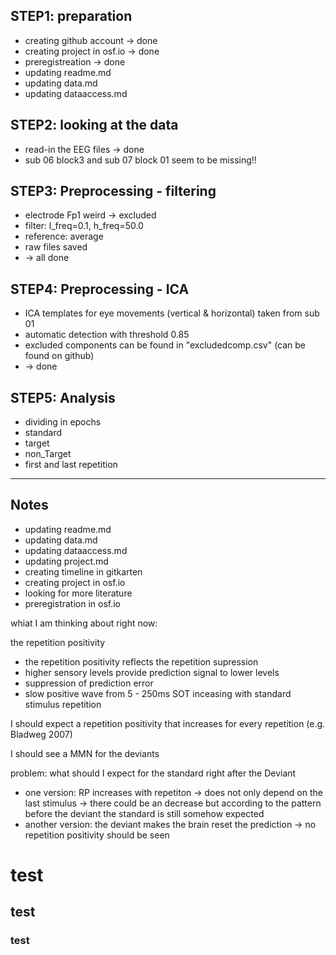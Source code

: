 ## STEP1: preparation
* creating github account -> done
* creating project in osf.io -> done
* preregistreation -> done
* updating readme.md
* updating data.md
* updating dataaccess.md


## STEP2: looking at the data
* read-in the EEG files -> done
* sub 06 block3 and sub 07 block 01 seem to be missing!!

## STEP3: Preprocessing - filtering
* electrode Fp1 weird -> excluded
* filter: l_freq=0.1, h_freq=50.0
* reference: average
* raw files saved 
* -> all done

## STEP4: Preprocessing - ICA
* ICA templates for eye movements (vertical & horizontal) taken from sub 01
* automatic detection with threshold 0.85
* excluded components can be found in "excludedcomp.csv" (can be found on github)
* -> done

## STEP5: Analysis
* dividing in epochs
* standard
* target
* non_Target
* first and last repetition


------------------------------------------------------------------

## Notes
* updating readme.md
* updating data.md
* updating dataaccess.md
* updating project.md
* creating timeline in gitkarten
* creating project in osf.io
* looking for more literature
* preregistration in osf.io




whiat I am thinking about right now:

the repetition positivity 
* the repetition positivity reflects the repetition supression
* higher sensory levels provide prediction signal to lower levels
* suppression of prediction error
* slow positive wave from 5 - 250ms SOT inceasing with standard stimulus repetition

I should expect a repetition positivity that increases for every repetition (e.g. Bladweg 2007)

I should see a MMN for the deviants 

problem: what should I expect for the standard right after the Deviant
* one version: RP increases with repetiton ->  does not only depend on the last stimulus -> there could be an decrease but according to the pattern before the deviant the standard is still somehow expected
* another version: the deviant makes the brain reset the prediction -> no repetition positivity should be seen

# test

## test

### test
